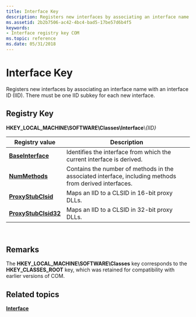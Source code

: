```yaml
---
title: Interface Key
description: Registers new interfaces by associating an interface name with an interface ID (IID). There must be one IID subkey for each new interface.
ms.assetid: 2b2b7506-ac42-4bc4-bad5-17be57d6b4f5
keywords:
- Interface registry key COM
ms.topic: reference
ms.date: 05/31/2018
---
```


# Interface Key

Registers new interfaces by associating an interface name with an interface ID (IID). There must be one IID subkey for each new interface.

## Registry Key

**HKEY\_LOCAL\_MACHINE\\SOFTWARE\\Classes\\Interface**\\*{*IID*}*



| Registry value                               | Description                                                                                            |
|----------------------------------------------|--------------------------------------------------------------------------------------------------------|
| [**BaseInterface**](baseinterface.md)       | Identifies the interface from which the current interface is derived.                                  |
| [**NumMethods**](nummethods.md)             | Contains the number of methods in the associated interface, including methods from derived interfaces. |
| [**ProxyStubClsid**](proxystubclsid.md)     | Maps an IID to a CLSID in 16-bit proxy DLLs.                                                           |
| [**ProxyStubClsid32**](proxystubclsid32.md) | Maps an IID to a CLSID in 32-bit proxy DLLs.                                                           |



 

## Remarks

The **HKEY\_LOCAL\_MACHINE\\SOFTWARE\\Classes** key corresponds to the **HKEY\_CLASSES\_ROOT** key, which was retained for compatibility with earlier versions of COM.

## Related topics

<dl> <dt>

[**Interface**](interface.md)
</dt> </dl>

 

 





